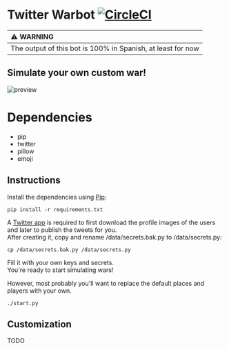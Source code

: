 # Twitter Warbot [![CircleCI](https://circleci.com/gh/marcos-castrillo/twitter-warbot.svg?style=shield)](https://circleci.com/gh/marcos-castrillo/twitter-warbot)
| :warning: WARNING          |
|:---------------------------|
| The output of this bot is 100% in Spanish, at least for now      |

## Simulate your own custom war!
![preview](https://user-images.githubusercontent.com/28508893/101995454-2f539800-3cca-11eb-89d1-407f18907293.png)  

# Dependencies
- pip
- twitter
- pillow
- emoji

## Instructions
Install the dependencies using [Pip](https://pypi.org/project/pip/):

````pip install -r requirements.txt````

A [Twitter app](https://developer.twitter.com/en/portal/projects-and-apps) is required to first download the profile images of the users and later to publish the tweets for you.  
After creating it, copy and rename /data/secrets.bak.py to /data/secrets.py:

````cp /data/secrets.bak.py /data/secrets.py````

Fill it with your own keys and secrets.  
You're ready to start simulating wars!

However, most probably you'll want to replace the default places and players with your own.

````./start.py````

## Customization
TODO
